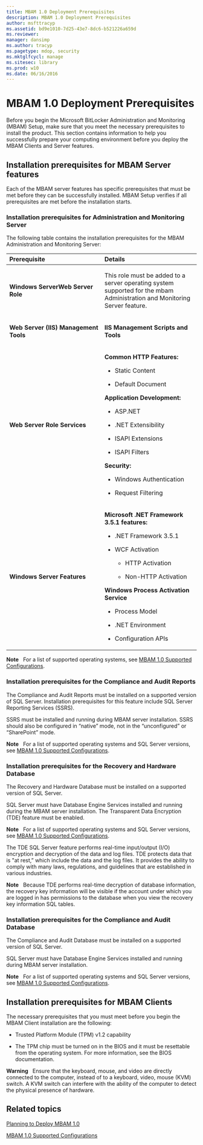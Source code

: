 ```yaml
---
title: MBAM 1.0 Deployment Prerequisites
description: MBAM 1.0 Deployment Prerequisites
author: msfttracyp
ms.assetid: bd9e1010-7d25-43e7-8dc6-b521226a659d
ms.reviewer: 
manager: dansimp
ms.author: tracyp
ms.pagetype: mdop, security
ms.mktglfcycl: manage
ms.sitesec: library
ms.prod: w10
ms.date: 06/16/2016
---
```



# MBAM 1.0 Deployment Prerequisites


Before you begin the Microsoft BitLocker Administration and Monitoring (MBAM) Setup, make sure that you meet the necessary prerequisites to install the product. This section contains information to help you successfully prepare your computing environment before you deploy the MBAM Clients and Server features.

## Installation prerequisites for MBAM Server features


Each of the MBAM server features has specific prerequisites that must be met before they can be successfully installed. MBAM Setup verifies if all prerequisites are met before the installation starts.

### Installation prerequisites for Administration and Monitoring Server

The following table contains the installation prerequisites for the MBAM Administration and Monitoring Server:

<table>
<colgroup>
<col width="50%" />
<col width="50%" />
</colgroup>
<thead>
<tr class="header">
<th align="left">Prerequisite</th>
<th align="left">Details</th>
</tr>
</thead>
<tbody>
<tr class="odd">
<td align="left"><p><strong>Windows ServerWeb Server Role</strong></p></td>
<td align="left"><p>This role must be added to a server operating system supported for the mbam Administration and Monitoring Server feature.</p></td>
</tr>
<tr class="even">
<td align="left"><p><strong>Web Server (IIS) Management Tools</strong></p></td>
<td align="left"><p><strong>IIS Management Scripts and Tools</strong></p></td>
</tr>
<tr class="odd">
<td align="left"><p><strong>Web Server Role Services</strong></p></td>
<td align="left"><p><strong>Common HTTP Features:</strong></p>
<ul>
<li><p>Static Content</p></li>
<li><p>Default Document</p></li>
</ul>
<p><strong>Application Development:</strong></p>
<ul>
<li><p>ASP.NET</p></li>
<li><p>.NET Extensibility</p></li>
<li><p>ISAPI Extensions</p></li>
<li><p>ISAPI Filters</p></li>
</ul>
<p><strong>Security:</strong></p>
<ul>
<li><p>Windows Authentication</p></li>
<li><p>Request Filtering</p></li>
</ul></td>
</tr>
<tr class="even">
<td align="left"><p><strong>Windows Server Features</strong></p></td>
<td align="left"><p><strong>Microsoft .NET Framework 3.5.1 features:</strong></p>
<ul>
<li><p>.NET Framework 3.5.1</p></li>
<li><p>WCF Activation</p>
<ul>
<li><p>HTTP Activation</p></li>
<li><p>Non-HTTP Activation</p></li>
</ul></li>
</ul>
<p><strong>Windows Process Activation Service</strong></p>
<ul>
<li><p>Process Model</p></li>
<li><p>.NET Environment</p></li>
<li><p>Configuration APIs</p></li>
</ul></td>
</tr>
</tbody>
</table>

 

**Note**  
For a list of supported operating systems, see [MBAM 1.0 Supported Configurations](mbam-10-supported-configurations.md).

 

### Installation prerequisites for the Compliance and Audit Reports

The Compliance and Audit Reports must be installed on a supported version of SQL Server. Installation prerequisites for this feature include SQL Server Reporting Services (SSRS).

SSRS must be installed and running during MBAM server installation. SSRS should also be configured in “native” mode, not in the “unconfigured” or “SharePoint” mode.

**Note**  
For a list of supported operating systems and SQL Server versions, see [MBAM 1.0 Supported Configurations](mbam-10-supported-configurations.md).

 

### Installation prerequisites for the Recovery and Hardware Database

The Recovery and Hardware Database must be installed on a supported version of SQL Server.

SQL Server must have Database Engine Services installed and running during the MBAM server installation. The Transparent Data Encryption (TDE) feature must be enabled.

**Note**  
For a list of supported operating systems and SQL Server versions, see [MBAM 1.0 Supported Configurations](mbam-10-supported-configurations.md).

 

The TDE SQL Server feature performs real-time input/output (I/O) encryption and decryption of the data and log files. TDE protects data that is "at rest,” which include the data and the log files. It provides the ability to comply with many laws, regulations, and guidelines that are established in various industries.

**Note**  
Because TDE performs real-time decryption of database information, the recovery key information will be visible if the account under which you are logged in has permissions to the database when you view the recovery key information SQL tables.

 

### Installation prerequisites for the Compliance and Audit Database

The Compliance and Audit Database must be installed on a supported version of SQL Server.

SQL Server must have Database Engine Services installed and running during MBAM server installation.

**Note**  
For a list of supported operating systems and SQL Server versions, see [MBAM 1.0 Supported Configurations](mbam-10-supported-configurations.md).

 

## Installation prerequisites for MBAM Clients


The necessary prerequisites that you must meet before you begin the MBAM Client installation are the following:

-   Trusted Platform Module (TPM) v1.2 capability

-   The TPM chip must be turned on in the BIOS and it must be resettable from the operating system. For more information, see the BIOS documentation.

**Warning**  
Ensure that the keyboard, mouse, and video are directly connected to the computer, instead of to a keyboard, video, mouse (KVM) switch. A KVM switch can interfere with the ability of the computer to detect the physical presence of hardware.

 

## Related topics


[Planning to Deploy MBAM 1.0](planning-to-deploy-mbam-10.md)

[MBAM 1.0 Supported Configurations](mbam-10-supported-configurations.md)

 

 





